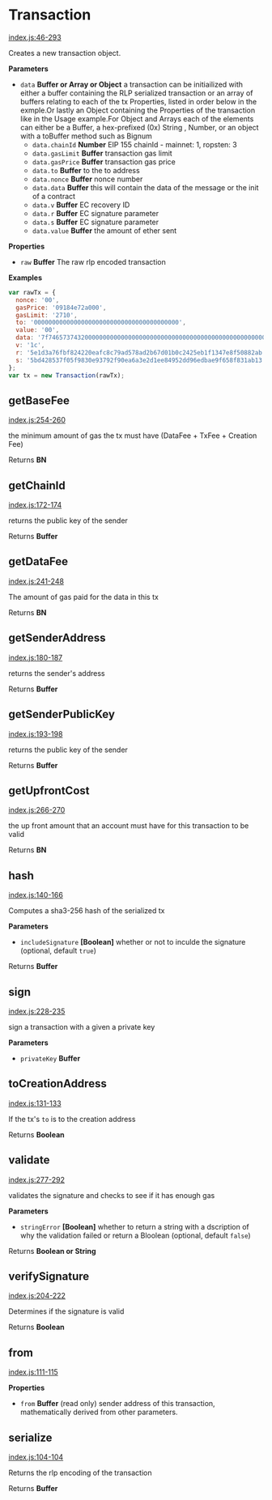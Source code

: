 # Transaction

[index.js:46-293](https://github.com/ethereumjs/ethereumjs-tx/blob/07b7b1a75168db1778d00fffd98324e8188036a1/index.js#L46-L293 "Source code on GitHub")

Creates a new transaction object.

**Parameters**

-   `data` **Buffer or Array or Object** a transaction can be initiailized with either a buffer containing the RLP serialized transaction or an array of buffers relating to each of the tx Properties, listed in order below in the exmple.Or lastly an Object containing the Properties of the transaction like in the Usage example.For Object and Arrays each of the elements can either be a Buffer, a hex-prefixed (0x) String , Number, or an object with a toBuffer method such as Bignum
    -   `data.chainId` **Number** EIP 155 chainId - mainnet: 1, ropsten: 3
    -   `data.gasLimit` **Buffer** transaction gas limit
    -   `data.gasPrice` **Buffer** transaction gas price
    -   `data.to` **Buffer** to the to address
    -   `data.nonce` **Buffer** nonce number
    -   `data.data` **Buffer** this will contain the data of the message or the init of a contract
    -   `data.v` **Buffer** EC recovery ID
    -   `data.r` **Buffer** EC signature parameter
    -   `data.s` **Buffer** EC signature parameter
    -   `data.value` **Buffer** the amount of ether sent

**Properties**

-   `raw` **Buffer** The raw rlp encoded transaction

**Examples**

```javascript
var rawTx = {
  nonce: '00',
  gasPrice: '09184e72a000',
  gasLimit: '2710',
  to: '0000000000000000000000000000000000000000',
  value: '00',
  data: '7f7465737432000000000000000000000000000000000000000000000000000000600057',
  v: '1c',
  r: '5e1d3a76fbf824220eafc8c79ad578ad2b67d01b0c2425eb1f1347e8f50882ab',
  s: '5bd428537f05f9830e93792f90ea6a3e2d1ee84952dd96edbae9f658f831ab13'
};
var tx = new Transaction(rawTx);
```

## getBaseFee

[index.js:254-260](https://github.com/ethereumjs/ethereumjs-tx/blob/07b7b1a75168db1778d00fffd98324e8188036a1/index.js#L254-L260 "Source code on GitHub")

the minimum amount of gas the tx must have (DataFee + TxFee + Creation Fee)

Returns **BN** 

## getChainId

[index.js:172-174](https://github.com/ethereumjs/ethereumjs-tx/blob/07b7b1a75168db1778d00fffd98324e8188036a1/index.js#L172-L174 "Source code on GitHub")

returns the public key of the sender

Returns **Buffer** 

## getDataFee

[index.js:241-248](https://github.com/ethereumjs/ethereumjs-tx/blob/07b7b1a75168db1778d00fffd98324e8188036a1/index.js#L241-L248 "Source code on GitHub")

The amount of gas paid for the data in this tx

Returns **BN** 

## getSenderAddress

[index.js:180-187](https://github.com/ethereumjs/ethereumjs-tx/blob/07b7b1a75168db1778d00fffd98324e8188036a1/index.js#L180-L187 "Source code on GitHub")

returns the sender's address

Returns **Buffer** 

## getSenderPublicKey

[index.js:193-198](https://github.com/ethereumjs/ethereumjs-tx/blob/07b7b1a75168db1778d00fffd98324e8188036a1/index.js#L193-L198 "Source code on GitHub")

returns the public key of the sender

Returns **Buffer** 

## getUpfrontCost

[index.js:266-270](https://github.com/ethereumjs/ethereumjs-tx/blob/07b7b1a75168db1778d00fffd98324e8188036a1/index.js#L266-L270 "Source code on GitHub")

the up front amount that an account must have for this transaction to be valid

Returns **BN** 

## hash

[index.js:140-166](https://github.com/ethereumjs/ethereumjs-tx/blob/07b7b1a75168db1778d00fffd98324e8188036a1/index.js#L140-L166 "Source code on GitHub")

Computes a sha3-256 hash of the serialized tx

**Parameters**

-   `includeSignature` **[Boolean]** whether or not to inculde the signature (optional, default `true`)

Returns **Buffer** 

## sign

[index.js:228-235](https://github.com/ethereumjs/ethereumjs-tx/blob/07b7b1a75168db1778d00fffd98324e8188036a1/index.js#L228-L235 "Source code on GitHub")

sign a transaction with a given a private key

**Parameters**

-   `privateKey` **Buffer** 

## toCreationAddress

[index.js:131-133](https://github.com/ethereumjs/ethereumjs-tx/blob/07b7b1a75168db1778d00fffd98324e8188036a1/index.js#L131-L133 "Source code on GitHub")

If the tx's `to` is to the creation address

Returns **Boolean** 

## validate

[index.js:277-292](https://github.com/ethereumjs/ethereumjs-tx/blob/07b7b1a75168db1778d00fffd98324e8188036a1/index.js#L277-L292 "Source code on GitHub")

validates the signature and checks to see if it has enough gas

**Parameters**

-   `stringError` **[Boolean]** whether to return a string with a dscription of why the validation failed or return a Bloolean (optional, default `false`)

Returns **Boolean or String** 

## verifySignature

[index.js:204-222](https://github.com/ethereumjs/ethereumjs-tx/blob/07b7b1a75168db1778d00fffd98324e8188036a1/index.js#L204-L222 "Source code on GitHub")

Determines if the signature is valid

Returns **Boolean** 

## from

[index.js:111-115](https://github.com/ethereumjs/ethereumjs-tx/blob/07b7b1a75168db1778d00fffd98324e8188036a1/index.js#L111-L115 "Source code on GitHub")

**Properties**

-   `from` **Buffer** (read only) sender address of this transaction, mathematically derived from other parameters.

## serialize

[index.js:104-104](https://github.com/ethereumjs/ethereumjs-tx/blob/07b7b1a75168db1778d00fffd98324e8188036a1/index.js#L104-L104 "Source code on GitHub")

Returns the rlp encoding of the transaction

Returns **Buffer** 
